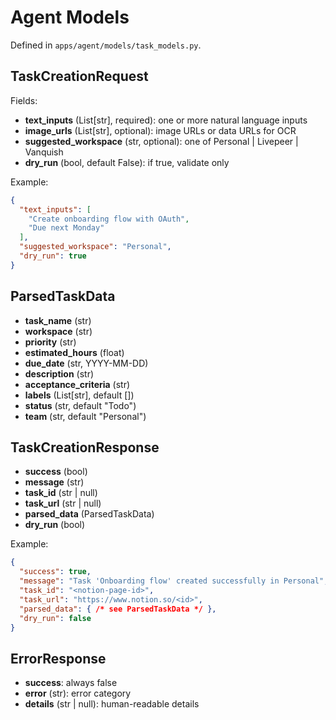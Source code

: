 # Agent Models

Defined in `apps/agent/models/task_models.py`.

## TaskCreationRequest
Fields:
- **text_inputs** (List[str], required): one or more natural language inputs
- **image_urls** (List[str], optional): image URLs or data URLs for OCR
- **suggested_workspace** (str, optional): one of Personal | Livepeer | Vanquish
- **dry_run** (bool, default False): if true, validate only

Example:
```json
{
  "text_inputs": [
    "Create onboarding flow with OAuth",
    "Due next Monday"
  ],
  "suggested_workspace": "Personal",
  "dry_run": true
}
```

## ParsedTaskData
- **task_name** (str)
- **workspace** (str)
- **priority** (str)
- **estimated_hours** (float)
- **due_date** (str, YYYY-MM-DD)
- **description** (str)
- **acceptance_criteria** (str)
- **labels** (List[str], default [])
- **status** (str, default "Todo")
- **team** (str, default "Personal")

## TaskCreationResponse
- **success** (bool)
- **message** (str)
- **task_id** (str | null)
- **task_url** (str | null)
- **parsed_data** (ParsedTaskData)
- **dry_run** (bool)

Example:
```json
{
  "success": true,
  "message": "Task 'Onboarding flow' created successfully in Personal",
  "task_id": "<notion-page-id>",
  "task_url": "https://www.notion.so/<id>",
  "parsed_data": { /* see ParsedTaskData */ },
  "dry_run": false
}
```

## ErrorResponse
- **success**: always false
- **error** (str): error category
- **details** (str | null): human-readable details